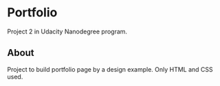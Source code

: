 # Portfolio
Project 2 in Udacity Nanodegree program.

## About
Project to build portfolio page by a design example. Only HTML and CSS used.
